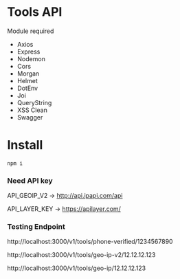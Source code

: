 # Tools API

Module required

- Axios
- Express
- Nodemon
- Cors
- Morgan
- Helmet
- DotEnv
- Joi
- QueryString
- XSS Clean
- Swagger

# Install

`npm i`

### Need API key

API_GEOIP_V2 -> http://api.ipapi.com/api

API_LAYER_KEY -> https://apilayer.com/

### Testing Endpoint

http://localhost:3000/v1/tools/phone-verified/1234567890

http://localhost:3000/v1/tools/geo-ip-v2/12.12.12.123

http://localhost:3000/v1/tools/geo-ip/12.12.12.123

